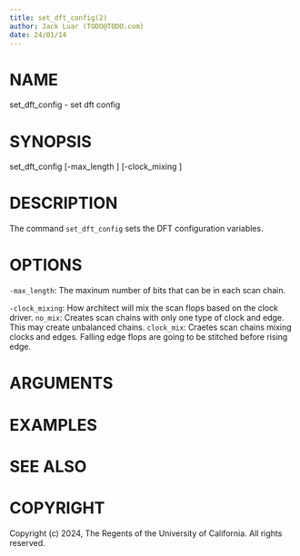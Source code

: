 ```yaml
---
title: set_dft_config(2)
author: Jack Luar (TODO@TODO.com)
date: 24/01/14
---
```


# NAME

set_dft_config - set dft config

# SYNOPSIS

set_dft_config 
    [-max_length <int>]
    [-clock_mixing <string>]


# DESCRIPTION

The command `set_dft_config` sets the DFT configuration variables.

# OPTIONS

`-max_length`:  The maxinum number of bits that can be in each scan chain.

`-clock_mixing`:  How architect will mix the scan flops based on the clock driver. `no_mix`: Creates scan chains with only one type of clock and edge. This may create unbalanced chains. `clock_mix`: Craetes scan chains mixing clocks and edges. Falling edge flops are going to be stitched before rising edge.

# ARGUMENTS

# EXAMPLES

# SEE ALSO

# COPYRIGHT

Copyright (c) 2024, The Regents of the University of California. All rights reserved.
